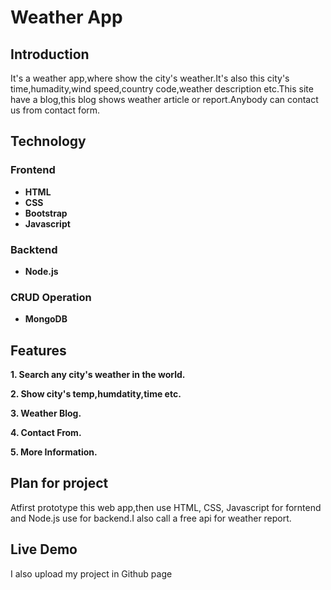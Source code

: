 # Weather App
## Introduction
It's a weather app,where show the city's weather.It's also this city's time,humadity,wind speed,country code,weather description etc.This site have a blog,this blog shows weather article or report.Anybody can contact us from contact form.

## Technology
### Frontend
* **HTML**
* **CSS**
* **Bootstrap**
* **Javascript**

### Backtend
* **Node.js**

### CRUD Operation
* **MongoDB**

## Features
**1. Search any city's weather in the world.**

**2. Show city's temp,humdatity,time etc.**

**3. Weather Blog.**

**4. Contact From.**

**5. More Information.**

## Plan for project
Atfirst prototype this web app,then use HTML, CSS, Javascript for forntend and Node.js use for backend.I also call a free api for weather report.

## Live Demo
I also upload my project in Github page

